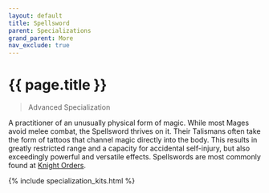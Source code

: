 ```yaml
---
layout: default
title: Spellsword
parent: Specializations
grand_parent: More
nav_exclude: true
---
```


# {{ page.title }}

> Advanced Specialization

A practitioner of an unusually physical form of magic. While most Mages avoid melee combat, the Spellsword thrives on it. Their Talismans often take the form of tattoos that channel magic directly into the body. This results in greatly restricted range and a capacity for accidental self-injury, but also exceedingly powerful and versatile effects. Spellswords are most commonly found at [Knight Orders](../the_world.html#the-knight-orders).

{% include specialization_kits.html %}

